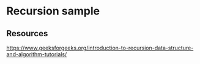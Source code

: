 # Recursion sample

## Resources 

https://www.geeksforgeeks.org/introduction-to-recursion-data-structure-and-algorithm-tutorials/
